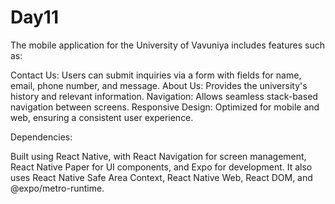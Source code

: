 # Day11

The mobile application for the University of Vavuniya includes features such as:

Contact Us: Users can submit inquiries via a form with fields for name, email, phone number, and message.
About Us: Provides the university's history and relevant information.
Navigation: Allows seamless stack-based navigation between screens.
Responsive Design: Optimized for mobile and web, ensuring a consistent user experience.

Dependencies:

Built using React Native, with React Navigation for screen management, React Native Paper for UI components, and Expo for development. It also uses React Native Safe Area Context, React Native Web, React DOM, and @expo/metro-runtime.

